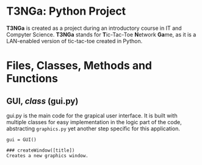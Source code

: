 T3NGa: Python Project
=====================
**T3NGa** is created as a project during an introductory course in IT and Compyter Science. **T3NGa** stands for **T**ic-Tac-Toe **N**etwork **Ga**me, as it is a LAN-enabled version of tic-tac-toe created in Python.

Files, Classes, Methods and Functions
=====================================

GUI, *class* (gui.py)
---------------------
gui.py is the main code for the grapical user interface. It is built with multiple classes for easy implementation in the logic part of the code, abstracting `graphics.py` yet another step specific for this application.

```
gui = GUI()

### createWindow([title])
Creates a new graphics window.